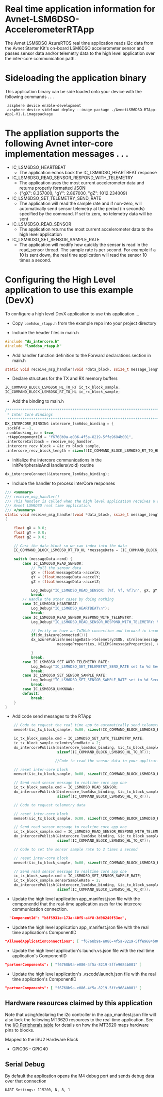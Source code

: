 # Real time application information for Avnet-LSM6DSO-AccelerometerRTApp

The Avnet LSM6DSO AzureRTOS real time application reads i2c data from the Avnet Starter Kit's on-board LSM6DSO accelerometer sensor and passes 
sensor data and/or telemetry data to the high level application over the inter-core communication path.

# Sideloading the application binary

This application binary can be side loaded onto your device with the following commands . . .

     azsphere device enable-development
     azsphere device sideload deploy --image-package ./AvnetLSM6DSO-RTApp-App1-V1.1.imagepackage
# The appliation supports the following Avnet inter-core implementation messages . . .

* IC_LSM6DSO_HEARTBEAT
  * The application echos back the IC_LSM6DSO_HEARTBEAT response
* IC_LSM6DSO_READ_SENSOR_RESPOND_WITH_TELEMETRY
  * The application uses the most current accelerometer data and returns properly formatted JSON
  * {"gX": 8.357000, "gY": 2.867000, "gZ": 1012.234009} 
* IC_LSM6DSO_SET_TELEMETRY_SEND_RATE
  * The application will read the sample rate and if non-zero, will automatically send sensor telemetry at the period (in seconds) specified by the command.  If set to zero, no telemetry data will be sent
* IC_LSM6DSO_READ_SENSOR
  * The application returns the most current accelerometer data to the high level application
* IC_LSM6DSO_SET_SENSOR_SAMPLE_RATE
  * The application will modify how quickly the sensor is read in the read_sensor thread.  The sample rate is per second.  For example if a 10 is sent down, the real time application will read the sensor 10 times a second.

# Configuring the High Level application to use this example (DevX)
To configure a high level DevX application to use this application ...

* Copy ```lsm6dso_rtapp.h``` from the example repo into your project directory

* Include the header files in main.h

```c
#include "dx_intercore.h"
#include "lsm6dso_rtapp.h"
```

* Add handler function definition to the Forward declarations section in main.h
```c
static void receive_msg_handler(void *data_block, ssize_t message_length);
```

* Declare structues for the TX and RX memory buffers
```c
IC_COMMAND_BLOCK_LSM6DSO_HL_TO_RT ic_tx_block_sample;
IC_COMMAND_BLOCK_LSM6DSO_RT_TO_HL ic_rx_block_sample;
```

* Add the binding to main.h
```c
/****************************************************************************************
 * Inter Core Bindings
 *****************************************************************************************/
DX_INTERCORE_BINDING intercore_lsm6dso_binding = {
.sockFd = -1,
.nonblocking_io = true,
.rtAppComponentId = "f6768b9a-e086-4f5a-8219-5ffe9684b001",
.interCoreCallback = receive_msg_handler,
.intercore_recv_block = &ic_rx_block_sample,
.intercore_recv_block_length = sizeof(IC_COMMAND_BLOCK_LSM6DSO_RT_TO_HL)};
```

* Initialize the intercore communications in the InitPeripheralsAndHandlers(void) routine
```c
dx_intercoreConnect(&intercore_lsm6dso_binding);
```
* Include the handler to process interCore responses
```c
/// <summary>
/// receive_msg_handler()
/// This handler is called when the high level application receives a response from the 
/// Avnet LSM6DSO real time application.
/// </summary>
static void receive_msg_handler(void *data_block, ssize_t message_length)
{

    float gX = 0.0;
    float gY = 0.0;
    float gZ = 0.0;

    // Cast the data block so we can index into the data
    IC_COMMAND_BLOCK_LSM6DSO_RT_TO_HL *messageData = (IC_COMMAND_BLOCK_LSM6DSO_RT_TO_HL*) data_block;

    switch (messageData->cmd) {
        case IC_LSM6DSO_READ_SENSOR:
            // Pull the sensor data 
            gX = (float)messageData->accelX;
            gY = (float)messageData->accelY;
            gZ = (float)messageData->accelZ;

            Log_Debug("IC_LSM6DSO_READ_SENSOR: [%f, %f, %f]\n", gX, gY, gZ);
            break;
        // Handle the other cases by doing nothing
        case IC_LSM6DSO_HEARTBEAT:
            Log_Debug("IC_LSM6DSO_HEARTBEAT\n");
            break;
        case IC_LSM6DSO_READ_SENSOR_RESPOND_WITH_TELEMETRY:
            Log_Debug("IC_LSM6DSO_READ_SENSOR_RESPOND_WITH_TELEMETRY: %s\n", messageData->telemetryJSON);

            // Verify we have an IoTHub connection and forward in incomming JSON telemetry data
            if(dx_isAzureConnected()){
            dx_azurePublish(messageData->telemetryJSON, strnlen(messageData->telemetryJSON, JSON_STRING_MAX_SIZE), 
                        messageProperties, NELEMS(messageProperties), &contentProperties);

            }
            break;
        case IC_LSM6DSO_SET_AUTO_TELEMETRY_RATE:
            Log_Debug("IC_LSM6DSO_SET_TELEMETRY_SEND_RATE set to %d Seconds\n", messageData->telemtrySendRate);
            break;
        case IC_LSM6DSO_SET_SENSOR_SAMPLE_RATE:
            Log_Debug("IC_LSM6DSO_SET_SENSOR_SAMPLE_RATE set to %d Seconds\n\n", messageData->sensorSampleRate);
            break;
        case IC_LSM6DSO_UNKNOWN:
        default:
            break;
    }
}
```
* Add code send messages to the RTApp
```c
    // Code to request the real time app to automatically send telemetry data every 2 seconds
    memset(&ic_tx_block_sample, 0x00, sizeof(IC_COMMAND_BLOCK_LSM6DSO_HL_TO_RT));

    ic_tx_block_sample.cmd = IC_LSM6DSO_SET_AUTO_TELEMETRY_RATE;
    ic_tx_block_sample.telemtrySendRate = 2;
    dx_intercorePublish(&intercore_lsm6dso_binding, &ic_tx_block_sample,
                        sizeof(IC_COMMAND_BLOCK_LSM6DSO_HL_TO_RT));

                       //Code to read the sensor data in your application

    // reset inter-core block
    memset(&ic_tx_block_sample, 0x00, sizeof(IC_COMMAND_BLOCK_LSM6DSO_HL_TO_RT));

    // Send read sensor message to realtime core app one
    ic_tx_block_sample.cmd = IC_LSM6DSO_READ_SENSOR;
    dx_intercorePublish(&intercore_lsm6dso_binding, &ic_tx_block_sample,
                        sizeof(IC_COMMAND_BLOCK_LSM6DSO_HL_TO_RT));

    // Code to request telemetry data 

    // reset inter-core block
    memset(&ic_tx_block_sample, 0x00, sizeof(IC_COMMAND_BLOCK_LSM6DSO_HL_TO_RT));

    // Send read sensor message to realtime core app one
    ic_tx_block_sample.cmd = IC_LSM6DSO_READ_SENSOR_RESPOND_WITH_TELEMETRY;
    dx_intercorePublish(&intercore_lsm6dso_binding, &ic_tx_block_sample,
                        sizeof(IC_COMMAND_BLOCK_LSM6DSO_HL_TO_RT));

    // Code to set the sensor sample rate to 2 times a second

    // reset inter-core block
    memset(&ic_tx_block_sample, 0x00, sizeof(IC_COMMAND_BLOCK_LSM6DSO_HL_TO_RT));

    // Send read sensor message to realtime core app one
    ic_tx_block_sample.cmd = IC_LSM6DSO_SET_SENSOR_SAMPLE_RATE;
    ic_tx_block_sample.sensorSampleRate = 2;
    dx_intercorePublish(&intercore_lsm6dso_binding, &ic_tx_block_sample,
                        sizeof(IC_COMMAND_BLOCK_LSM6DSO_HL_TO_RT));     

```
* Update the high level application app_manifest.json file with the componentId that the real-time application uses for the intercore communication connection.
 ```JSON
   "ComponentId": "b8f5931e-173a-40f5-a4f8-3d98240f53ec",
 ```
* Update the high level application app_manifest.json file with the real time application's ComponentID
 ```JSON
 "AllowedApplicationConnections": [ "f6768b9a-e086-4f5a-8219-5ffe9684b001" ]
 ```
* Update the high level application's launch.vs.json  file with the real time application's ComponentID
 ```JSON
"partnerComponents": [ "f6768b9a-e086-4f5a-8219-5ffe9684b001" ]
```
* Update the high level application's .vscode\launch.json  file with the real time application's ComponentID
 ```JSON
"partnerComponents": [ "f6768b9a-e086-4f5a-8219-5ffe9684b001" ]
```
## Hardware resources claimed by this application
Note that using/declaring the i2c controller in the app_manifest.json file will also lock the following MT3620 resources to the real time application.  See the [I/O Peripherals table](https://docs.microsoft.com/en-us/azure-sphere/hardware/mt3620-product-status#io-peripherals) for details on how the MT3620 maps hardware pins to blocks.

Mapped to the ISU2 Hardware Block
* GPIO36 - GPIO40

## Serial Debug
By default the application opens the M4 debug port and sends debug data over that connection

    UART Settings: 115200, N, 8, 1
